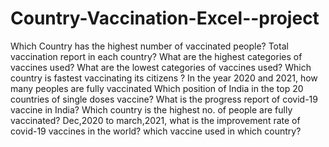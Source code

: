 # Country-Vaccination-Excel--project
Which Country has the highest number of vaccinated people?
Total vaccination report in each country?
What are the highest categories of vaccines used?
What are the lowest categories of vaccines used? 
Which country is fastest vaccinating its citizens ?
In the year 2020 and 2021, how many peoples are fully vaccinated
Which position of India in the top 20 countries of single doses vaccine?
What is the progress report of covid-19 vaccine in India?
Which country is the highest no. of people are fully vaccinated?
Dec,2020 to march,2021, what is the improvement rate of covid-19 vaccines in the world?
which vaccine used in which country?
